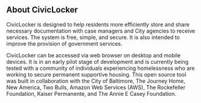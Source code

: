 ## About CivicLocker

CivicLocker is designed to help residents more efficiently store and share necessary documentation with case managers and City agencies to receive services. The system is free, simple, and secure. It is also intended to improve the provision of government services.

CivicLocker can be accessed via web browser on desktop and mobile devices. It is in an early pilot stage of development and is currently being tested with a community of individuals experiencing homelessness who are working to secure permanent supportive housing. This open source tool was built in collaboration with the City of Baltimore, The Journey Home, New America, Two Bulls, Amazon Web Services (AWS), The Rockefeller Foundation, Kaiser Permanente, and The Annie E Casey Foundation.
